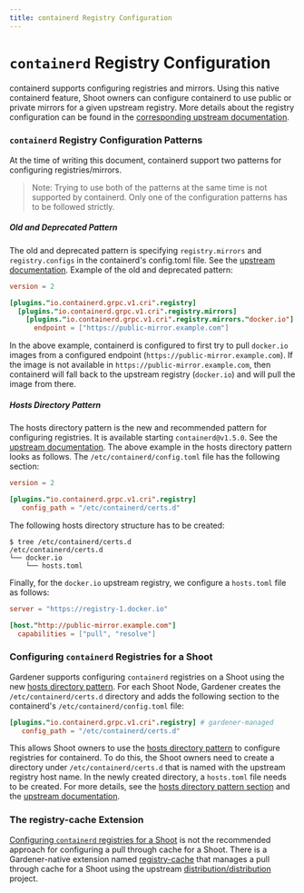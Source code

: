 ```yaml
---
title: containerd Registry Configuration
---
```


# `containerd` Registry Configuration

containerd supports configuring registries and mirrors. Using this native containerd feature, Shoot owners can configure containerd to use public or private mirrors for a given upstream registry. More details about the registry configuration can be found in the [corresponding upstream documentation](https://github.com/containerd/containerd/blob/main/docs/hosts.md).

### `containerd` Registry Configuration Patterns

At the time of writing this document, containerd support two patterns for configuring registries/mirrors.

> Note: Trying to use both of the patterns at the same time is not supported by containerd. Only one of the configuration patterns has to be followed strictly.

##### Old and Deprecated Pattern

The old and deprecated pattern is specifying `registry.mirrors` and `registry.configs` in the containerd's config.toml file. See the [upstream documentation](https://github.com/containerd/containerd/blob/main/docs/cri/registry.md).
Example of the old and deprecated pattern:

```toml
version = 2

[plugins."io.containerd.grpc.v1.cri".registry]
  [plugins."io.containerd.grpc.v1.cri".registry.mirrors]
    [plugins."io.containerd.grpc.v1.cri".registry.mirrors."docker.io"]
      endpoint = ["https://public-mirror.example.com"]
```

In the above example, containerd is configured to first try to pull `docker.io` images from a configured endpoint (`https://public-mirror.example.com`). If the image is not available in `https://public-mirror.example.com`, then containerd will fall back to the upstream registry (`docker.io`) and will pull the image from there.

##### Hosts Directory Pattern

The hosts directory pattern is the new and recommended pattern for configuring registries. It is available starting `containerd@v1.5.0`. See the [upstream documentation](https://github.com/containerd/containerd/blob/main/docs/hosts.md).
The above example in the hosts directory pattern looks as follows.
The `/etc/containerd/config.toml` file has the following section:

```toml
version = 2

[plugins."io.containerd.grpc.v1.cri".registry]
   config_path = "/etc/containerd/certs.d"
```

The following hosts directory structure has to be created:
```
$ tree /etc/containerd/certs.d
/etc/containerd/certs.d
└── docker.io
    └── hosts.toml
```

Finally, for the `docker.io` upstream registry, we configure a `hosts.toml` file as follows:

```toml
server = "https://registry-1.docker.io"

[host."http://public-mirror.example.com"]
  capabilities = ["pull", "resolve"]
```

### Configuring `containerd` Registries for a Shoot

Gardener supports configuring `containerd` registries on a Shoot using the new [hosts directory pattern](https://github.com/containerd/containerd/blob/main/docs/hosts.md). For each Shoot Node, Gardener creates the `/etc/containerd/certs.d` directory and adds the following section to the containerd's `/etc/containerd/config.toml` file:

```toml
[plugins."io.containerd.grpc.v1.cri".registry] # gardener-managed
   config_path = "/etc/containerd/certs.d"
```

This allows Shoot owners to use the [hosts directory pattern](https://github.com/containerd/containerd/blob/main/docs/hosts.md) to configure registries for containerd. To do this, the Shoot owners need to create a directory under `/etc/containerd/certs.d` that is named with the upstream registry host name. In the newly created directory, a `hosts.toml` file needs to be created. For more details, see the [hosts directory pattern section](#hosts-directory-pattern) and the [upstream documentation](https://github.com/containerd/containerd/blob/main/docs/hosts.md).

### The registry-cache Extension

[Configuring `containerd` registries for a Shoot](#configuring-containerd-registries-for-a-shoot) is not the recommended approach for configuring a pull through cache for a Shoot. There is a Gardener-native extension named [registry-cache](https://github.com/gardener/gardener-extension-registry-cache) that manages a pull through cache for a Shoot using the upstream [distribution/distribution](https://github.com/distribution/distribution) project.
